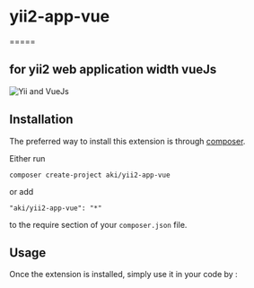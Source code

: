 # yii2-app-vue
=====

for yii2 web application width vueJs 
------------

![Yii and VueJs](https://img.techpowerup.org/200225/yiivue.png)

Installation
------------

The preferred way to install this extension is through [composer](http://getcomposer.org/download/).

Either run

```
composer create-project aki/yii2-app-vue
```

or add

```
"aki/yii2-app-vue": "*"
```

to the require section of your `composer.json` file.


Usage
----- 

Once the extension is installed, simply use it in your code by  :



